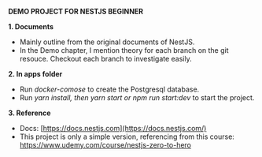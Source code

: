 **DEMO PROJECT FOR NESTJS BEGINNER**

**1. Documents**

- Mainly outline from the original documents of NestJS.
- In the Demo chapter, I mention theory for each branch on the git resouce. Checkout each branch to investigate easily.

**2. In apps folder**

- Run _docker-comose_ to create the Postgresql database.
- Run _yarn install, then yarn start or npm run start:dev_ to start the project.

**3. Reference**

- Docs: [https://docs.nestjs.com](https://docs.nestjs.com/)
- This project is only a simple version, referencing from this course: https://www.udemy.com/course/nestjs-zero-to-hero
